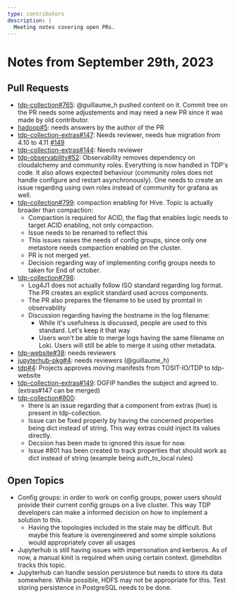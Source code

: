 ```yaml
---
type: contributors
description: |
  Meeting notes covering open PRs.
---
```


# Notes from September 29th, 2023

## Pull Requests

- [tdp-collection#765](https://github.com/TOSIT-IO/tdp-collection/pull/765): @guillaume_h pushed content on it. Commit tree on the PR needs some adjustements and may need a new PR since it was made by old contributor.
- [hadoop#5](https://github.com/TOSIT-IO/hadoop/pull/5): needs answers by the author of the PR
- [tdp-collection-extras#147](https://github.com/TOSIT-IO/tdp-collection-extras/pull/147): Needs reviewer, needs hue migration from 4.10 to 4.11 [#149](https://github.com/TOSIT-IO/tdp-collection-extras/pull/149)
- [tdp-collection-extras#144](https://github.com/TOSIT-IO/tdp-collection-extras/pull/144): Needs reviewer
- [tdp-observability#52](https://github.com/TOSIT-IO/tdp-observability/pull/52): Observability removes dependency on cloudalchemy and community roles. Everything is now handled in TDP's code. It also allows expected behaviour (community roles does not handle configure and restart asynchronously). One needs to create an issue regarding using own roles instead of community for grafana as well.
- [tdp-collection#799](https://github.com/TOSIT-IO/tdp-collection/pull/799): compaction enabling for Hive. Topic is actually broader than compaction:
    - Compaction is required for ACID, the flag that enables logic needs to target ACID enabling, not only compaction.
    - Issue needs to be renamed to reflect this
    - This issues raises the needs of config groups, since only one metastore needs compaction enabled on the cluster.
    - PR is not merged yet.
    - Decision regarding way of implementing config groups needs to taken for End of october.
- [tdp-collection#798](https://github.com/TOSIT-IO/tdp-collection/pull/798): 
    - Log4J1 does not actually follow ISO standard regarding log format. The PR creates an explicit standard used across components.
    - The PR also prepares the filename to be used by promtail in observability
    - Discussion regarding having the hostname in the log filename:
        - While it's usefulness is discussed, people are used to this standard. Let's keep it that way
        - Users won't be able to merge logs having the same filename on Loki. Users will still be able to merge it using other metadata.
- [tdp-website#38](https://github.com/TOSIT-IO/tdp-website/pull/38): needs reviewers
- [jupyterhub-pkg#4](https://github.com/TOSIT-IO/jupyterhub-pkg/pull/4): needs reviewers (@guillaume_h)
- [tdp#4](https://github.com/TOSIT-IO/tdp/pull/4): Projects approves moving manifests from TOSIT-IO/TDP to tdp-website
- [tdp-collection-extras#149](https://github.com/TOSIT-IO/tdp-collection-extras/pull/149): DGFIP handles the subject and agreed to. (extras#147 can be merged)
- [tdp-collection#800](https://github.com/TOSIT-IO/tdp-collection/pull/800):
    - there is an issue regarding that a component from extras (hue) is present in tdp-collection.
    - Issue can be fixed properly by having the concerned properties being dict instead of string. This way extras could inject its values directly.
    - Decsiion has been made to ignored this issue for now.
    - Issue #801 has been created to track properties that should work as dict instead of string (example being auth_to_local rules)

## Open Topics

- Config groups: in order to work on config groups, power users should provide their current config groups on a live cluster. This way TDP developers can make a informed decision on how to implement a solution to this.
    - Having the topologies included in the stale may be difficult. But maybe this feature is overengineered and some simple solutions would appropriately cover all usages
- Jupyterhub is still having issues with impersonation and kerberos. As of now, a manual kinit is required when using certain context. @mehdibn tracks this topic.
- Jupyterhub can handle session persistence but needs to store its data somewhere. While possible, HDFS may not be appropriate for this. Test storing persistence in PostgreSQL needs to be done.
